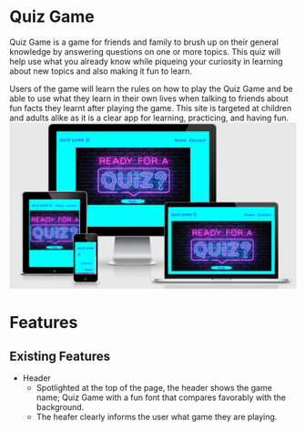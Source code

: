 # Quiz Game 
Quiz Game is a game for friends and family to brush up on their general knowledge by answering questions on one or more topics. This quiz will help use what you already know while piqueing your curiosity in learning about new topics and also making it fun to learn.

Users of the game will learn the rules on how to play the Quiz Game and be able to use what they learn in their own lives when talking to friends about fun facts they learnt after playing the game. This site is targeted at children and adults alike as it is a clear app for learning, practicing, and having fun.
<img src="assets/images/Capture.PNG" >

# Features 
## Existing Features
- Header
    - Spotlighted at the top of the page, the header shows the game name; Quiz Game with a fun font that compares favorably with the background.
    - The heafer clearly informs the user what game they are playing.
